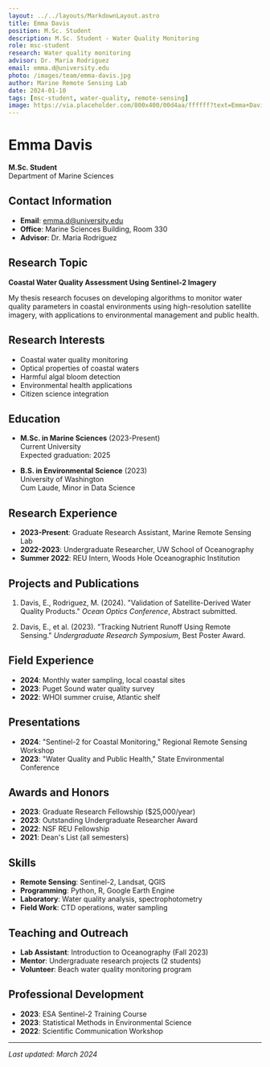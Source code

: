 ```yaml
---
layout: ../../layouts/MarkdownLayout.astro
title: Emma Davis
position: M.Sc. Student
description: M.Sc. Student - Water Quality Monitoring
role: msc-student
research: Water quality monitoring
advisor: Dr. Maria Rodriguez
email: emma.d@university.edu
photo: /images/team/emma-davis.jpg
author: Marine Remote Sensing Lab
date: 2024-01-10
tags: [msc-student, water-quality, remote-sensing]
image: https://via.placeholder.com/800x400/00d4aa/ffffff?text=Emma+Davis
---
```


# Emma Davis
**M.Sc. Student**  
Department of Marine Sciences

## Contact Information
- **Email**: emma.d@university.edu
- **Office**: Marine Sciences Building, Room 330
- **Advisor**: Dr. Maria Rodriguez

## Research Topic

**Coastal Water Quality Assessment Using Sentinel-2 Imagery**

My thesis research focuses on developing algorithms to monitor water quality parameters in coastal environments using high-resolution satellite imagery, with applications to environmental management and public health.

## Research Interests

- Coastal water quality monitoring
- Optical properties of coastal waters
- Harmful algal bloom detection
- Environmental health applications
- Citizen science integration

## Education

- **M.Sc. in Marine Sciences** (2023-Present)  
  Current University  
  Expected graduation: 2025

- **B.S. in Environmental Science** (2023)  
  University of Washington  
  Cum Laude, Minor in Data Science

## Research Experience

- **2023-Present**: Graduate Research Assistant, Marine Remote Sensing Lab
- **2022-2023**: Undergraduate Researcher, UW School of Oceanography
- **Summer 2022**: REU Intern, Woods Hole Oceanographic Institution

## Projects and Publications

1. Davis, E., Rodriguez, M. (2024). "Validation of Satellite-Derived Water Quality Products." *Ocean Optics Conference*, Abstract submitted.

2. Davis, E., et al. (2023). "Tracking Nutrient Runoff Using Remote Sensing." *Undergraduate Research Symposium*, Best Poster Award.

## Field Experience

- **2024**: Monthly water sampling, local coastal sites
- **2023**: Puget Sound water quality survey
- **2022**: WHOI summer cruise, Atlantic shelf

## Presentations

- **2024**: "Sentinel-2 for Coastal Monitoring," Regional Remote Sensing Workshop
- **2023**: "Water Quality and Public Health," State Environmental Conference

## Awards and Honors

- **2023**: Graduate Research Fellowship ($25,000/year)
- **2023**: Outstanding Undergraduate Researcher Award
- **2022**: NSF REU Fellowship
- **2021**: Dean's List (all semesters)

## Skills

- **Remote Sensing**: Sentinel-2, Landsat, QGIS
- **Programming**: Python, R, Google Earth Engine
- **Laboratory**: Water quality analysis, spectrophotometry
- **Field Work**: CTD operations, water sampling

## Teaching and Outreach

- **Lab Assistant**: Introduction to Oceanography (Fall 2023)
- **Mentor**: Undergraduate research projects (2 students)
- **Volunteer**: Beach water quality monitoring program

## Professional Development

- **2023**: ESA Sentinel-2 Training Course
- **2023**: Statistical Methods in Environmental Science
- **2022**: Scientific Communication Workshop

---

*Last updated: March 2024*